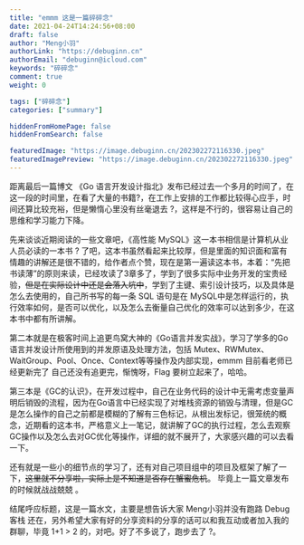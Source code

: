 ```yaml
---
title: "emmm 这是一篇碎碎念"
date: 2021-04-24T14:24:56+08:00
draft: false
author: "Meng小羽"
authorLink: "https://debuginn.cn"
authorEmail: "debuginn@icloud.com"
keywords: "碎碎念"
comment: true
weight: 0

tags: ["碎碎念"]
categories: ["summary"]

hiddenFromHomePage: false
hiddenFromSearch: false

featuredImage: "https://image.debuginn.cn/202302272116330.jpeg"
featuredImagePreview: "https://image.debuginn.cn/202302272116330.jpeg"
---
```


距离最后一篇博文 《Go 语言开发设计指北》发布已经过去一个多月的时间了，在这一段的时间里，在看了大量的书籍?，在工作上安排的工作都比较得心应手，时间还算比较充裕，但是懒惰心里没有丝毫退去 ?，这样是不行的，很容易让自己的思维和学习能力下降。

先来谈谈近期阅读的一些文章吧，《高性能 MySQL》这一本书相信是计算机从业人员必读的一本书 ? 了吧，这本书虽然看起来比较厚，但是里面的知识面和富有情趣的讲解还是很不错的，给作者点个赞，现在是第一遍读这本书，本着：“先把书读薄”的原则来读，已经攻读了3章多了，学到了很多实际中业务开发的宝贵经验，~~但是在实际设计中还是会落入坑中~~，学到了主键、索引设计技巧，以及具体是怎么去使用的，自己所书写的每一条 SQL 语句是在 MySQL中是怎样运行的，执行效率如何，是否可以优化，以及怎么去衡量自己优化的效率可以达到多少，在这本书中都有所讲解。

第二本就是在极客时间上追更鸟窝大神的《Go语言并发实战》，学习了学多的Go语言并发设计所使用到的并发原语及处理方法，包括 Mutex、RWMutex、WaitGroup、Pool、Once、Context等等操作及内部实现，emmm 目前看老师已经更新完了  自己还没有追更完，惭愧呀，Flag 要树立起来了，哈哈。

第三本是《GC的认识》，在开发过程中，自己在业务代码的设计中无需考虑变量声明后销毁的流程，因为在Go语言中已经实现了对堆栈资源的销毁与清理，但是GC是怎么操作的自己之前都是模糊的了解有三色标记，从根出发标记，很笼统的概念，近期看的这本书，严格意义上一笔记，就讲解了GC的执行过程，怎么去观察GC操作以及怎么去对GC优化等操作，详细的就不展开了，大家感兴趣的可以去看一下。

还有就是一些小的细节点的学习了，还有对自己项目组中的项目及框架了解了一下，~~这里就不分享啦，实际上是不知道是否存在蟹蜜危机~~。 毕竟上一篇文章发布的时候就战战兢兢 。

结尾呼应标题，这是一篇水文，主要是想告诉大家 Meng小羽并没有跑路  Debug客栈 还在，另外希望大家有好的分享资料的分享的话可以和我互动或者加入我的群聊，毕竟 1+1 > 2 的，对吧。好了不多说了，跑步去了 ?。